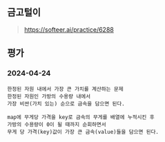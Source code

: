 ## 금고털이
> https://softeer.ai/practice/6288

## 평가
### 2024-04-24
```
한정된 자원 내에서 가장 큰 가치를 계산하는 문제
한정된 자원인 가방의 수용량 내에서
가장 비싼(가치 있는) 순으로 금속을 담으면 된다.

map에 무게당 가격을 key로 금속의 무게를 배열에 누적시킨 후
가방의 수용량이 0이 될 때까지 순회하면서
무게 당 가격(key)값이 가장 큰 금속(value)들을 담으면 된다.
```